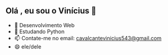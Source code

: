## Olá , eu sou o Vinícius 👋

- 🔭 Desenvolvimento Web
- 🌱 Estudando Python
- 📫 Contate-me no email: cavalcantevinicius543@gmail.com
- 😄 ele/dele

